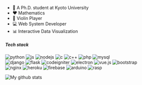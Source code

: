 
- 📘 A Ph.D. student at Kyoto University 
- ❤️ Mathematics
- 🎻 Violin Player
- 💻 Web System Developer
- 📊 Interactive Data Visualization

##### Tech stack
![python](https://img.shields.io/badge/-Python-05122A?style=flat&logo=python)
![js](https://img.shields.io/badge/-JavaScript-05122A?style=flat&logo=javascript)
![nodejs](https://img.shields.io/badge/-Node.js-05122A?style=flat&logo=node.js)
![c](https://img.shields.io/badge/-C-05122A?style=flat&logo=C)
![c++](https://img.shields.io/badge/-C++-05122A?style=flat&logo=C%2B%2B)
![php](https://img.shields.io/badge/-php-05122A?style=flat&logo=php)
![mysql](https://img.shields.io/badge/-MySQL-05122A?style=flat&logo=mysql)
<br>
![django](https://img.shields.io/badge/-Django-05122A?style=flat&logo=django)
![flask](https://img.shields.io/badge/-Flask-05122A?style=flat&logo=flask)
![codeigniter](https://img.shields.io/badge/-Codeigniter-05122A?style=flat&logo=codeigniter)
![electron](https://img.shields.io/badge/-Electron-05122A?style=flat&logo=electron)
![vue.js](https://img.shields.io/badge/-Vue.js-05122A?style=flat&logo=vue.js)
![bootstrap](https://img.shields.io/badge/-Bootstrap-05122A?style=flat&logo=bootstrap)
      <br>
![nginx](https://img.shields.io/badge/-NGINX-05122A?style=flat&logo=nginx)
![heroku](https://img.shields.io/badge/-Heroku-05122A?style=flat&logo=heroku)
![firebase](https://img.shields.io/badge/-Firebase-05122A?style=flat&logo=firebase)
![arduino](https://img.shields.io/badge/-Arduino-05122A?style=flat&logo=arduino)
![rasp](https://img.shields.io/badge/-Raspberry%20Pi-05122A?style=flat&logo=raspberry%20pi)

![My github stats](https://github-readme-stats.vercel.app/api?username=andylee830914&count_private=true)

